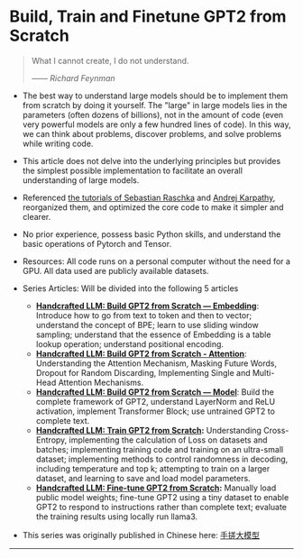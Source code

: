 # Build, Train and Finetune GPT2 from Scratch

> What I cannot create, I do not understand.
>
> *—— Richard* *Feynman*

-   The best way to understand large models should be to implement them from scratch by doing it yourself. The "large" in large models lies in the parameters (often dozens of billions), not in the amount of code (even very powerful models are only a few hundred lines of code). In this way, we can think about problems, discover problems, and solve problems while writing code.

-   This article does not delve into the underlying principles but provides the simplest possible implementation to facilitate an overall understanding of large models.

-   Referenced [the tutorials of Sebastian Raschka](https://www.manning.com/authors/sebastian-raschka) and [Andrej Karpathy](https://karpathy.ai/), reorganized them, and optimized the core code to make it simpler and clearer.

-   No prior experience, possess basic Python skills, and understand the basic operations of Pytorch and Tensor.

-   Resources: All code runs on a personal computer without the need for a GPU. All data used are publicly available datasets.

-   Series Articles: Will be divided into the following 5 articles

    -   **[Handcrafted LLM: Build GPT2 from Scratch — Embedding](https://weikuo0506.github.io/posts/HandcraftedLLM/BuildGPT2fromScratch%E2%80%94Embedding)**: Introduce how to go from text to token and then to vector; understand the concept of BPE; learn to use sliding window sampling; understand that the essence of Embedding is a table lookup operation; understand positional encoding.
    -   **[Handcrafted LLM: Build GPT2 from Scratch - Attention](https://weikuo0506.github.io/posts/HandcraftedLLM/BuildGPT2fromScratch%E2%80%94Attention)**: Understanding the Attention Mechanism, Masking Future Words, Dropout for Random Discarding, Implementing Single and Multi-Head Attention Mechanisms.
    -   **[Handcrafted LLM: Build GPT2 from Scratch — Model](https://weikuo0506.github.io/posts/HandcraftedLLM/BuildGPT2fromScratch%E2%80%94Model)**: Build the complete framework of GPT2, understand LayerNorm and ReLU activation, implement Transformer Block; use untrained GPT2 to complete text.
    -   **[Handcrafted LLM: Train GPT2 from Scratch](https://weikuo0506.github.io/posts/HandcraftedLLM/TrainGPT2fromScratch):** Understanding Cross-Entropy, implementing the calculation of Loss on datasets and batches; implementing training code and training on an ultra-small dataset; implementing methods to control randomness in decoding, including temperature and top k; attempting to train on a larger dataset, and learning to save and load model parameters.
    -   **[Handcrafted LLM: Fine-tune GPT2 from Scratch](https://weikuo0506.github.io/posts/HandcraftedLLM/FinetuneGPT2fromScratch):** Manually load public model weights; fine-tune GPT2 using a tiny dataset to enable GPT2 to respond to instructions rather than complete text; evaluate the training results using locally run llama3.

-  This series was originally published in Chinese here: [手搓大模型](https://juejin.cn/post/7525784884721205299)



* * *